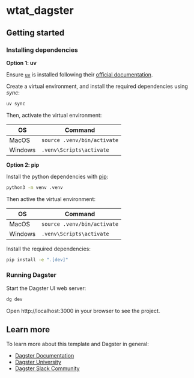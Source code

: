 # wtat_dagster

## Getting started

### Installing dependencies

**Option 1: uv**

Ensure [`uv`](https://docs.astral.sh/uv/) is installed following their [official documentation](https://docs.astral.sh/uv/getting-started/installation/).

Create a virtual environment, and install the required dependencies using _sync_:

```bash
uv sync
```

Then, activate the virtual environment:

| OS | Command |
| --- | --- |
| MacOS | ```source .venv/bin/activate``` |
| Windows | ```.venv\Scripts\activate``` |

**Option 2: pip**

Install the python dependencies with [pip](https://pypi.org/project/pip/):

```bash
python3 -m venv .venv
```

Then active the virtual environment:

| OS | Command |
| --- | --- |
| MacOS | ```source .venv/bin/activate``` |
| Windows | ```.venv\Scripts\activate``` |

Install the required dependencies:

```bash
pip install -e ".[dev]"
```

### Running Dagster

Start the Dagster UI web server:

```bash
dg dev
```

Open http://localhost:3000 in your browser to see the project.

## Learn more

To learn more about this template and Dagster in general:

- [Dagster Documentation](https://docs.dagster.io/)
- [Dagster University](https://courses.dagster.io/)
- [Dagster Slack Community](https://dagster.io/slack)
